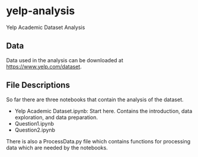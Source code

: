 # yelp-analysis
Yelp Academic Dataset Analysis

## Data
Data used in the analysis can be downloaded at https://www.yelp.com/dataset.

## File Descriptions
So far there are three notebooks that contain the analysis of the dataset.
- Yelp Academic Dataset.ipynb: Start here. Contains the introduction, data exploration, and data preparation.
- Question1.ipynb
- Question2.ipynb

There is also a ProcessData.py file which contains functions for processing data which are needed by the notebooks.
